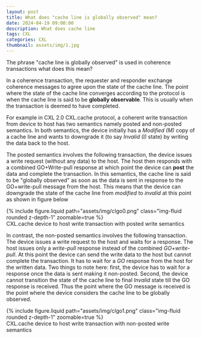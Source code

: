 ```yaml
---
layout: post
title: What does "cache line is globally observed" mean?
date: 2024-04-19 09:00:00
description: What does cache line 
tags: CXL
categories: CXL
thumbnail: assets/img/1.jpg
---
```

The phrase "cache line is globally observed" is used in coherence transactions what does this mean?

In a coherence transaction, the requester and responder exchange coherence messages to agree upon the state of the cache line. 
The point where the state of the cache line converges according to the protocol is when the cache line is said to be 
**globally observable**. This is usually when the transaction is deemed to have completed.

For example in CXL  2.0 CXL.cache protocol, a coherent write transaction from device to host has two semantics namely 
posted and non-posted semantics. In both semantics, the device initially has a *Modified (M)* copy of a cache line 
and wants to downgrade it (to say *Invalid (I)* state) by writing the data back to the host. 

The posted semantics involves the following transaction, the device issues a write request (without any data) to the host. 
The host then responds with a combined GO+Write-pull response at which point the device can **post** the data and complete 
the transaction. In this semantics, the cache line is said to be "globally observed" as soon as the data is sent in response 
to the GO+write-pull message from the host. This means that the device can downgrade the state of the cache line from 
*modified* to *invalid* at this point as shown in figure below

<div class="row mt-3">
    <div class="col-sm mt-3 mt-md-0">
        {% include figure.liquid path="assets/img/clgo0.png" class="img-fluid rounded z-depth-1" zoomable=true %}
    </div>
</div>
<div class="caption">
    CXL.cache device to host write transaction with posted write semantics
</div>

In contrast, the non-posted semantics involves the following transaction. The device issues a write request to the host and 
waits for a response. The host issues only a *write-pull* response instead of the combined *GO+write-pull*. At this point 
the device can send the write data to the host but cannot complete the transaction. It has to wait for a *GO* response 
from the host for the written data. Two things to note here: first, the device has to wait for a response once the data is 
sent making it non-posted.  Second, the device cannot transition the state of the cache line to final *Invalid* state till 
the GO response is received. Thus the point where the GO message is received is the point where the device considers the 
cache line to be globally observed.

<div class="row mt-3">
    <div class="col-sm mt-3 mt-md-0">
        {% include figure.liquid path="assets/img/clgo1.png" class="img-fluid rounded z-depth-1" zoomable=true %}
    </div>
</div>
<div class="caption">
    CXL.cache device to host write transaction with non-posted write semantics
</div>


